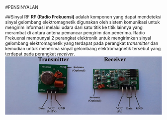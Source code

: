 #PENSINYALAN


##Sinyal RF
   **RF (Radio Frekuensi)** adalah komponen yang dapat mendeteksi sinyal
gelombang elektromagnetik digunakan oleh sistem komunikasi untuk mengirim
informasi melalui udara dari satu titik ke titik lainnya yang merambat di antara
antena pemancar pengirim dan penerima.
 Radio Frekuensi mempunyai 2 perangkat elektronik untuk mengirimkan
sinyal gelombang elektromagnetik yang terdapat pada perangkat _transmitter_ dan
kemudian untuk menerima sinyal gelombang elektromagnetik tersebut yang
terdapat pada perangkat _receiver_. 
![Image](RF.jpg)


